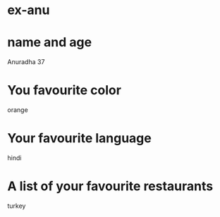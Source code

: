 # ex-anu


# name and age
Anuradha   37

# You favourite color
orange

# Your favourite language
hindi

# A list of your favourite restaurants
turkey 
